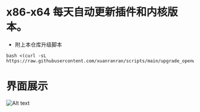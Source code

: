 # x86-x64 每天自动更新插件和内核版本。
- 附上本仓库升级脚本
```
bash <(curl -sL https://raw.githubusercontent.com/xuanranran/scripts/main/upgrade_openwrt.sh)
```

# 界面展示
 ![Alt text](scripts/19.png?raw=true "Title")
